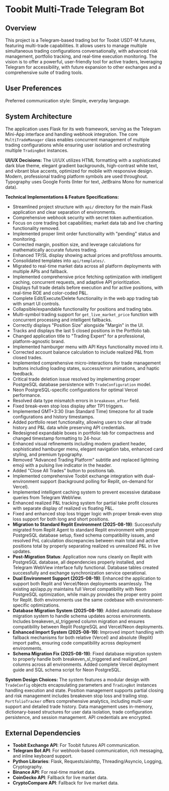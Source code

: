 # Toobit Multi-Trade Telegram Bot

## Overview
This project is a Telegram-based trading bot for Toobit USDT-M futures, featuring multi-trade capabilities. It allows users to manage multiple simultaneous trading configurations conversationally, with advanced risk management, portfolio tracking, and real-time execution monitoring. The vision is to offer a powerful, user-friendly tool for active traders, leveraging Telegram for accessibility, with future expansion to other exchanges and a comprehensive suite of trading tools.

## User Preferences
Preferred communication style: Simple, everyday language.

## System Architecture
The application uses Flask for its web framework, serving as the Telegram Mini-App interface and handling webhook integration. The core `MultiTradeManager` class enables concurrent management of multiple trading configurations while ensuring user isolation and orchestrating multiple `TradingBot` instances.

**UI/UX Decisions:**
The UI/UX utilizes HTML formatting with a sophisticated dark blue theme, elegant gradient backgrounds, high-contrast white text, and vibrant blue accents, optimized for mobile with responsive design. Modern, professional trading platform symbols are used throughout. Typography uses Google Fonts (Inter for text, JetBrains Mono for numerical data).

**Technical Implementations & Feature Specifications:**
- Streamlined project structure with `api/` directory for the main Flask application and clear separation of environments.
- Comprehensive webhook security with secret token authentication.
- Focus on core trading bot capabilities; market data tab and live charting functionality removed.
- Implemented proper limit order functionality with "pending" status and monitoring.
- Corrected margin, position size, and leverage calculations for mathematically accurate futures trading.
- Enhanced TP/SL display showing actual prices and profit/loss amounts.
- Consolidated templates into `api/templates/`.
- Migrated to real-time market data across all platform deployments with multiple APIs and fallback.
- Implemented comprehensive price fetching optimization with intelligent caching, concurrent requests, and adaptive API prioritization.
- Displays full trade details before execution and for active positions, with real-time ROE and color-coded P&L.
- Complete Edit/Execute/Delete functionality in the web app trading tab with smart UI controls.
- Collapsible/expandable functionality for positions and trading tabs.
- Multi-symbol trading support for `get_live_market_price` function with concurrent processing and intelligent fallbacks.
- Correctly displays "Position Size" alongside "Margin" in the UI.
- Tracks and displays the last 5 closed positions in the Portfolio tab.
- Changed application title to "Trading Expert" for a professional, platform-agnostic brand.
- Implemented hamburger menu with API Keys functionality moved into it.
- Corrected account balance calculation to include realized P&L from closed trades.
- Implemented comprehensive micro-interactions for trade management buttons including loading states, success/error animations, and haptic feedback.
- Critical trade deletion issue resolved by implementing proper PostgreSQL database persistence with `TradeConfiguration` model.
- Neon PostgreSQL-specific configurations for optimal Vercel performance.
- Resolved data type mismatch errors in `breakeven_after` field.
- Fixed break-even stop loss display after TP1 triggers.
- Implemented GMT+3:30 (Iran Standard Time) timezone for all trade configurations and history timestamps.
- Added portfolio reset functionality, allowing users to clear all trade history and P&L data while preserving API credentials.
- Redesigned expandable boxes in portfolio tab for compactness and changed timestamp formatting to 24-hour.
- Enhanced visual refinements including modern gradient header, sophisticated hamburger menu, elegant navigation tabs, enhanced card styling, and premium typography.
- Removed "Advanced Trading Platform" subtitle and replaced lightning emoji with a pulsing live indicator in the header.
- Added "Close All Trades" button to positions tab.
- Implemented comprehensive Toobit exchange integration with dual-environment support (background polling for Replit, on-demand for Vercel).
- Implemented intelligent caching system to prevent excessive database queries from Telegram WebView.
- Enhanced realized P&L tracking system for partial take profit closures with separate display of realized vs floating P&L.
- Fixed and enhanced stop loss trigger logic with proper break-even stop loss support for both long and short positions.
- **Migration to Standard Replit Environment (2025-08-19)**: Successfully migrated from Replit Agent to standard Replit environment with proper PostgreSQL database setup, fixed schema compatibility issues, and resolved PnL calculation discrepancies between main total and active positions total by properly separating realized vs unrealized P&L in live updates.
- **Post-Migration Status**: Application now runs cleanly on Replit with PostgreSQL database, all dependencies properly installed, and Telegram WebView interface fully functional. Database tables created successfully and exchange synchronization service operational.
- **Dual Environment Support (2025-08-19)**: Enhanced the application to support both Replit and Vercel/Neon deployments seamlessly. The existing api/app.py maintains full Vercel compatibility with Neon PostgreSQL optimization, while main.py provides the proper entry point for Replit. Both environments use the same codebase with environment-specific optimizations.
- **Database Migration System (2025-08-19)**: Added automatic database migration system to handle schema updates across environments. Includes breakeven_sl_triggered column migration and ensures compatibility between Replit PostgreSQL and Vercel/Neon deployments.
- **Enhanced Import System (2025-08-19)**: Improved import handling with fallback mechanisms for both relative (Vercel) and absolute (Replit) import paths, ensuring code compatibility across deployment environments.
- **Schema Migration Fix (2025-08-19)**: Fixed database migration system to properly handle both breakeven_sl_triggered and realized_pnl columns across all environments. Added complete Vercel deployment guide and SQL schema script for Neon PostgreSQL.

**System Design Choices:**
The system features a modular design with `TradeConfig` objects encapsulating parameters and `TradingBot` instances handling execution and state. Position management supports partial closing and risk management includes breakeven stop loss and trailing stop. `PortfolioTracker` offers comprehensive analytics, including multi-user support and detailed trade history. Data management uses in-memory, dictionary-based structures for user data isolation, trade configuration persistence, and session management. API credentials are encrypted.

## External Dependencies
- **Toobit Exchange API**: For Toobit futures API communication.
- **Telegram Bot API**: For webhook-based communication, rich messaging, and inline keyboard support.
- **Python Libraries**: Flask, Requests/aiohttp, Threading/Asyncio, Logging, Cryptography.
- **Binance API**: For real-time market data.
- **CoinGecko API**: Fallback for live market data.
- **CryptoCompare API**: Fallback for live market data.